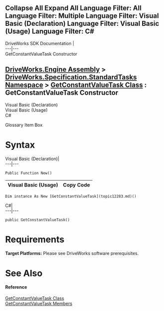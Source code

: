 Collapse All Expand All Language Filter: All  Language Filter: Multiple  Language Filter: Visual Basic (Declaration) Language Filter: Visual Basic (Usage) Language Filter: C#  
---  
DriveWorks SDK Documentation  |   
---|---  
GetConstantValueTask Constructor   
  
[DriveWorks.Engine Assembly](topic2156.md) > [DriveWorks.Specification.StandardTasks Namespace](topic11896.md) > [GetConstantValueTask Class](topic12283.md) : GetConstantValueTask Constructor  
---  
  
Visual Basic (Declaration)    
Visual Basic (Usage)    
C# 

Glossary Item Box

# Syntax

Visual Basic (Declaration)|   
---|---  
      
    
    Public Function New()  
  
Visual Basic (Usage)| Copy Code  
---|---  
      
    
    Dim instance As New [GetConstantValueTask](topic12283.md)()  
  
C#|   
---|---  
      
    
    public GetConstantValueTask()  
  
# Requirements

**Target Platforms:** Please see DriveWorks software prerequisites.

# See Also

#### Reference

[GetConstantValueTask Class](topic12283.md)   
[GetConstantValueTask Members](topic12284.md)


